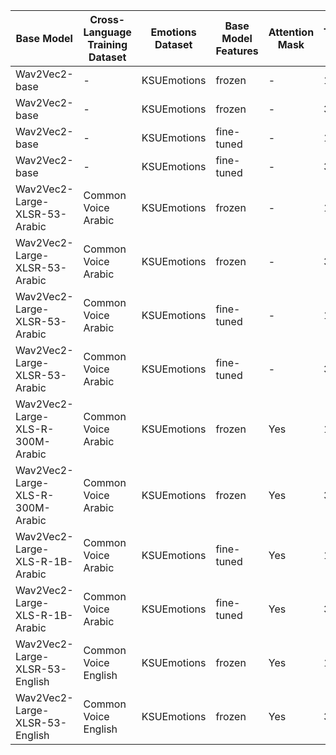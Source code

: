 
| Base Model | Cross-Language Training Dataset| Emotions Dataset | Base Model Features | Attention Mask | Training Epochs | Accuracy
| -------- | -------- | -------- | -------- | -------- | -------- | -------- |
| Wav2Vec2-base | - | KSUEmotions | frozen | - | 1 | 72.7
| Wav2Vec2-base | - | KSUEmotions | frozen | - | 3 | 91.5
| Wav2Vec2-base | - | KSUEmotions | fine-tuned | - | 1 | 71.3
| Wav2Vec2-base | - | KSUEmotions | fine-tuned | - | 3 |
| Wav2Vec2-Large-XLSR-53-Arabic | Common Voice Arabic | KSUEmotions | frozen | - | 1 | 88.7
| Wav2Vec2-Large-XLSR-53-Arabic | Common Voice Arabic | KSUEmotions | frozen | - | 3 | 96.0
| Wav2Vec2-Large-XLSR-53-Arabic | Common Voice Arabic | KSUEmotions | fine-tuned | - | 1 | 88.1
| Wav2Vec2-Large-XLSR-53-Arabic | Common Voice Arabic | KSUEmotions | fine-tuned | - | 3 | 95.1
| Wav2Vec2-Large-XLS-R-300M-Arabic | Common Voice Arabic | KSUEmotions | frozen | Yes | 1 | 87.5
| Wav2Vec2-Large-XLS-R-300M-Arabic | Common Voice Arabic | KSUEmotions | frozen | Yes | 3 | 91.2
| Wav2Vec2-Large-XLS-R-1B-Arabic | Common Voice Arabic | KSUEmotions | fine-tuned | Yes | 1 | 91.5
| Wav2Vec2-Large-XLS-R-1B-Arabic | Common Voice Arabic | KSUEmotions | fine-tuned | Yes | 3 | 95.4
| Wav2Vec2-Large-XLSR-53-English | Common Voice English | KSUEmotions | frozen | Yes |1 | 84.1
| Wav2Vec2-Large-XLSR-53-English | Common Voice English | KSUEmotions | frozen |Yes | 3 | 97.3
